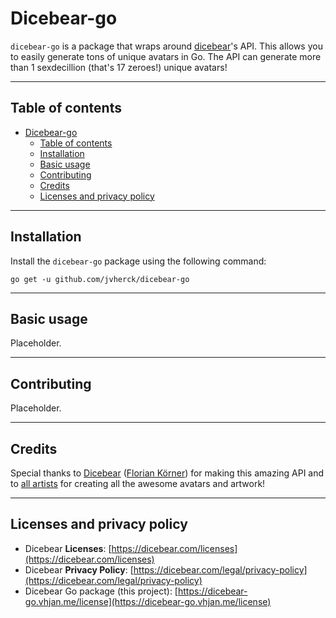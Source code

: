 # Dicebear-go
`dicebear-go` is a package that wraps around [dicebear](https://dicebear.com)'s API. 
This allows you to easily generate tons of unique avatars in Go. 
The API can generate more than 1 sexdecillion (that's 17 zeroes!) unique avatars!

---

## Table of contents
<!-- TOC -->
* [Dicebear-go](#dicebear-go)
  * [Table of contents](#table-of-contents)
  * [Installation](#installation)
  * [Basic usage](#basic-usage)
  * [Contributing](#contributing)
  * [Credits](#credits)
  * [Licenses and privacy policy](#licenses-and-privacy-policy)
<!-- TOC -->

---

## Installation
Install the `dicebear-go` package using the following command:
```shell
go get -u github.com/jvherck/dicebear-go
```

---

## Basic usage
Placeholder.

---

## Contributing
Placeholder.

--- 

## Credits
Special thanks to [Dicebear](https://dicebear.com) ([Florian Körner](https://github.com/FlorianKoerner)) 
for making this amazing API and to [all artists](https://dicebear.com/licenses) 
for creating all the awesome avatars and artwork!

---

## Licenses and privacy policy
* Dicebear **Licenses**: [https://dicebear.com/licenses](https://dicebear.com/licenses)
* Dicebear **Privacy Policy**: [https://dicebear.com/legal/privacy-policy](https://dicebear.com/legal/privacy-policy)
* Dicebear Go package (this project): [https://dicebear-go.vhjan.me/license](https://dicebear-go.vhjan.me/license)
